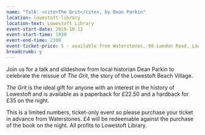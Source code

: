 ```yaml
---
name: "Talk: <cite>The Grit</cite>, by Dean Parkin"
location: lowestoft-library
location-text: Lowestoft Library
event-start-date: 2019-10-11
event-start-time: 1930
event-end-time: 2100
event-ticket-price: 5 - available from Waterstones, 98 London Road, Lowestoft, NR32 1ET
breadcrumb: y
---
```


Join us for a talk and slideshow from local historian Dean Parkin to celebrate the reissue of <cite>The Grit</cite>, the story of the Lowestoft Beach Village.

<cite>The Grit</cite> is the ideal gift for anyone with an interest in the history of Lowestoft and is available as a paperback for £22.50 and a hardback for £35 on the night.

This is a limited numbers, ticket-only event so please purchase your ticket in advance from Waterstones. £4 will be redeemable against the purchase of the book on the night. All profits to Lowestoft Library.
